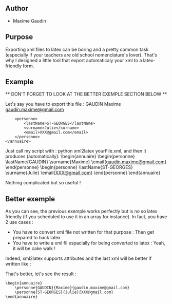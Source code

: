 Author
------
* Maxime Gaudin

Purpose
-------
Exporting xml files to latex can be boring and a pretty common task (especially if your teachers are old school nomenclature's lover).
That's why I designed a little tool that export automaticaly your xml to a latex-friendly form.

Example
-------
** DON'T FORGET TO LOOK AT THE BETTER EXEMPLE SECTION BELOW **

Let's say you have to export this file :
	<annuaire>
		<personne>
			<lastName>GAUDIN</lastName>
			<surname>Maxime</surname>
			<email>gaudin.maxime@gmail.com</email>
		</personne>
		
		<personne>
			<lastName>ST-GEORGES</lastName>
			<surname>Julie</surname>
			<email>XXX@gmail.com</email>
		</personne>
	</annuaire>

Just call my script with : python xml2latex yourFile.xml, and then it produces (automatically):
	\begin{annuaire}
		\begin{personne}
			\lastName{GAUDIN}
			\surname{Maxime}
			\email{gaudin.maxime@gmail.com}
		\end{personne}
		\begin{personne}
			\lastName{ST-GEORGES}
			\surname{Julie}
			\email{XXX@gmail.com}
		\end{personne}
	\end{annuaire}


Nothing complicated but so useful !

Better exemple
--------------
As you can see, the previous exemple works perfectly but is no so latex friendly (if you scheduled to use it in an array for instance). 
In fact, you have 2 use cases :

- You have to convert xml file not written for that purpose : Then get prepared to hack latex
- You have to write a xml fil espacially for being converted to latex : Yeah, it will be cake walk !

Indeed, xml2latex supports attributes and the last xml will be better if written like :
	<annuaire>
		<personne lastName="GAUDIN" surname="Maxime" email="gaudin.maxime@gmail.com"/>
		<personne lastName="ST-GEORGES" surname="Julie" email="XXX@gmail.com"/> 
	</annuaire>

That's better, let's see the result :

	\begin{annuaire}
		\personne{GAUDIN}{Maxime}{gaudin.maxime@gmail.com}
		\personne{ST-GEORGES}{Julie}{XXX@gmail.com}
	\end{annuaire}
